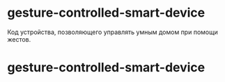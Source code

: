 ﻿# gesture-controlled-smart-device
 Код устройства, позволяющего управлять умным домом при помощи жестов.
# gesture-controlled-smart-device
